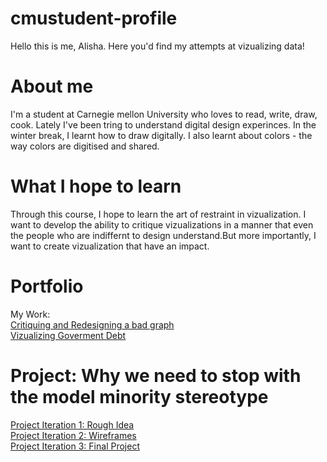 # cmustudent-profile
Hello this is me, Alisha. Here you'd find my attempts at vizualizing data!

# About me
I'm a student at Carnegie mellon University who loves to read, write, draw, cook. Lately I've been tring to understand digital design experinces. In the winter break, I learnt how to draw digitally. I also learnt about colors - the way colors are digitised and shared. 

# What I hope to learn
Through this course, I hope to learn the art of restraint in vizualization. I want to develop the ability to critique vizualizations in a manner that even the people who are indiffernt to design understand.But more importantly, I want to create vizualization that have an impact.

# Portfolio
My Work:<br>
<a href="https://ashereka.github.io/portfolio/DesignCritique">Critiquing and Redesigning a bad graph</a><br>
<a href="https://ashereka.github.io/portfolio/govdebt">Vizualizing Goverment Debt</a><br>

# Project: Why we need to stop with the model minority stereotype 
<a href="https://ashereka.github.io/portfolio/alisha_project">Project Iteration 1: Rough Idea</a><br>
<a href="https://ashereka.github.io/portfolio/wireframe">Project Iteration 2: Wireframes </a><br>
<a href="https://ashereka.github.io/portfolio/final">Project Iteration 3: Final Project</a><br>

